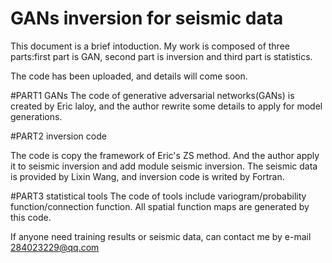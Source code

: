 # GANs inversion for seismic data

This document is a brief intoduction.
My work is composed of three parts:first part is GAN, second part is inversion and third part is statistics.

The code has been uploaded, and details will come soon.


#PART1 GANs
The code of generative adversarial networks(GANs) is created by Eric laloy, and the author rewrite some details to apply for model generations.




#PART2 inversion code

The code is copy the framework of Eric's ZS method. And the author apply it to seismic inversion and add module seismic inversion.
The seismic data is provided by Lixin Wang, and inversion code is writed by Fortran.



#PART3 statistical tools
The code of tools include variogram/probability function/connection function.
All spatial function maps are generated by this code.



If anyone need training results or seismic data, can contact me by e-mail 284023229@qq.com
